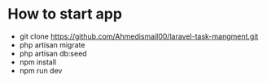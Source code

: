 # How to start app
- git clone https://github.com/Ahmedismail00/laravel-task-mangment.git
- php artisan migrate
- php artisan db:seed 
- npm install
- npm run dev